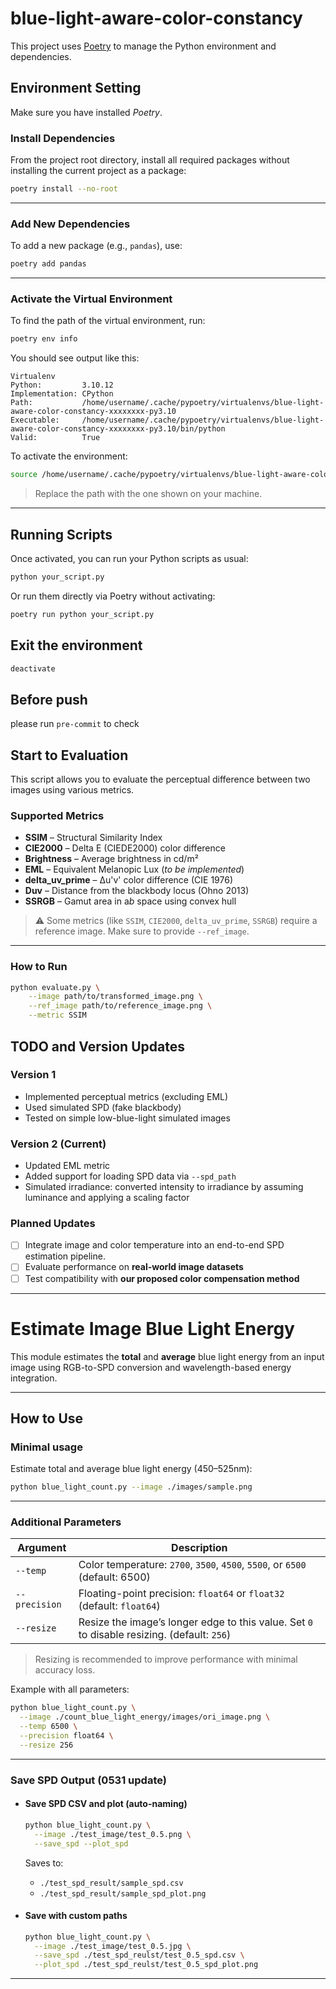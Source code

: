 # blue-light-aware-color-constancy
This project uses [Poetry](https://python-poetry.org/) to manage the Python environment and dependencies.

##  Environment Setting
Make sure you have installed *Poetry*.

###  Install Dependencies

From the project root directory, install all required packages without installing the current project as a package:

```bash
poetry install --no-root
```

---

###  Add New Dependencies

To add a new package (e.g., `pandas`), use:

```bash
poetry add pandas
```

---

###  Activate the Virtual Environment

To find the path of the virtual environment, run:

```bash
poetry env info
```

You should see output like this:

```
Virtualenv
Python:         3.10.12
Implementation: CPython
Path:           /home/username/.cache/pypoetry/virtualenvs/blue-light-aware-color-constancy-xxxxxxxx-py3.10
Executable:     /home/username/.cache/pypoetry/virtualenvs/blue-light-aware-color-constancy-xxxxxxxx-py3.10/bin/python
Valid:          True
```

To activate the environment:

```bash
source /home/username/.cache/pypoetry/virtualenvs/blue-light-aware-color-constancy-xxxxxxxx-py3.10/bin/activate
```

> Replace the path with the one shown on your machine.

---

##  Running Scripts

Once activated, you can run your Python scripts as usual:

```bash
python your_script.py
```

Or run them directly via Poetry without activating:

```bash
poetry run python your_script.py
```

## Exit the environment

```bash
deactivate
```

## Before push
please run `pre-commit` to check

## Start to Evaluation

This script allows you to evaluate the perceptual difference between two images using various metrics.

### Supported Metrics

- **SSIM** – Structural Similarity Index  
- **CIE2000** – Delta E (CIEDE2000) color difference  
- **Brightness** – Average brightness in cd/m²  
- **EML** – Equivalent Melanopic Lux (*to be implemented*)  
- **delta_uv_prime** – Δu'v' color difference (CIE 1976)  
- **Duv** – Distance from the blackbody locus (Ohno 2013)  
- **SSRGB** – Gamut area in a*b* space using convex hull  

> ⚠️ Some metrics (like `SSIM`, `CIE2000`, `delta_uv_prime`, `SSRGB`) require a reference image. Make sure to provide `--ref_image`.

---

### How to Run

```bash
python evaluate.py \
    --image path/to/transformed_image.png \
    --ref_image path/to/reference_image.png \
    --metric SSIM
```

## TODO and Version Updates

### Version 1 
- Implemented perceptual metrics (excluding EML)
- Used simulated SPD (fake blackbody)
- Tested on simple low-blue-light simulated images

### Version 2 (Current)
- Updated EML metric
- Added support for loading SPD data via `--spd_path`
- Simulated irradiance: converted intensity to irradiance by assuming luminance and applying a scaling factor

### Planned Updates
- [ ] Integrate image and color temperature into an end-to-end SPD estimation pipeline.
- [ ] Evaluate performance on **real-world image datasets**
- [ ] Test compatibility with **our proposed color compensation method**

---

# Estimate Image Blue Light Energy

This module estimates the **total** and **average** blue light energy from an input image using RGB-to-SPD conversion and wavelength-based energy integration.

---

## How to Use

### Minimal usage

Estimate total and average blue light energy (450–525nm):

```bash
python blue_light_count.py --image ./images/sample.png
```

---

### Additional Parameters

| Argument      | Description                                                                 |
|---------------|-----------------------------------------------------------------------------|
| `--temp`      | Color temperature: `2700`, `3500`, `4500`, `5500`, or `6500` (default: 6500)|
| `--precision` | Floating-point precision: `float64` or `float32` (default: `float64`)       |
| `--resize`    | Resize the image’s longer edge to this value. Set `0` to disable resizing. (default: `256`) |

> Resizing is recommended to improve performance with minimal accuracy loss.

Example with all parameters:

```bash
python blue_light_count.py \
  --image ./count_blue_light_energy/images/ori_image.png \
  --temp 6500 \
  --precision float64 \
  --resize 256
```

---

### Save SPD Output (0531 update)

* #### Save SPD CSV and plot (auto-naming)

  ```bash
  python blue_light_count.py \
    --image ./test_image/test_0.5.png \
    --save_spd --plot_spd
  ```

  Saves to:

  - `./test_spd_result/sample_spd.csv`
  - `./test_spd_result/sample_spd_plot.png`

* #### Save with custom paths

  ```bash
  python blue_light_count.py \
    --image ./test_image/test_0.5.jpg \
    --save_spd ./test_spd_reulst/test_0.5_spd.csv \
    --plot_spd ./test_spd_reulst/test_0.5_spd_plot.png
  ```

---
